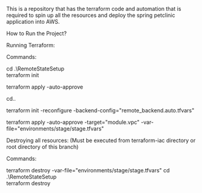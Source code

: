 This is a repository that has the terraform code and automation that is required to spin up all the resources and deploy the spring petclinic application into AWS.

How to Run the Project?

Running Terraform:

Commands:

cd .\RemoteStateSetup\
terraform init

terraform apply -auto-approve

cd..

terraform init -reconfigure -backend-config="remote_backend.auto.tfvars"

terraform apply -auto-approve -target="module.vpc" -var-file="environments/stage/stage.tfvars"

Destroying all resources:
(Must be executed from terraform-iac directory or root directory of this branch)

Commands:

terraform destroy -var-file="environments/stage/stage.tfvars"
cd .\RemoteStateSetup\
terraform destroy

